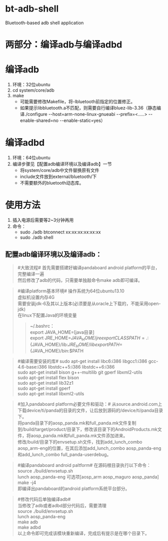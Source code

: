 bt-adb-shell
============

Bluetooth-based adb shell application

# 两部分：编译adb与编译adbd
# 编译adb
1. 环境：32位ubuntu
2. cd system/core/adb
3. make
    * 可能需要修改Makefile，将-lbluetooth前指定的位置修正。
    * 如果提示libbluetooth.a不匹配，则需要自行编译bluez-lib-3.36（静态编译./configure --host=arm-none-linux-gnueabi --prefix=<.....> --enable-shared=no --enable-static=yes）

# 编译adbd
1. 环境：64位ubuntu
2. 编译步骤见【配置adb编译环境以及编译adb】一节
    * 将system/core/adb中文件替换原有文件
    * include文件放到external/bluetooth/下
    * 不需要额外的bluetooth动态库。

# 使用方法
1. 插入电源后需要等2~3分钟再用
2. 命令：
    * sudo ./adb btconnect xx:xx:xx:xx:xx:xx
    * sudo ./adb shell



配置adb编译环境以及编译adb：
---------------
>#大致流程#
>首先需要搭建好编译pandaboard android platform的平台，完整编译一遍   
>然后修改了adb的代码，只需要单独敲命令make adb即可编译。   

>#编译platform基本环境#
>操作系统为64位ubuntu13.10    
>虚拟机设置内存4G   
>需要安装jdk-6及其以上版本(必须要是从oracle上下载的，不能采用open-jdk)   
>在linux下配置Java的环境变量   
>>~/.bashrc：   
>>export JAVA_HOME=[java目录]   
>>export JRE_HOME=${JAVA_HOME}/jre   
>>export CLASSPATH=.:${JAVA_HOME}/lib:${JRE_HOME}/lib   
>>export PATH=${JAVA_HOME}/bin:$PATH   
    
>#编译需要安装的库#
>sudo apt-get install libc6:i386 libgcc1:i386 gcc-4.6-base:i386 libstdc++5:i386 libstdc++6:i386    
>sudo apt-get install bison g++-multilib git gperf libxml2-utils    
>sudo apt-get install flex bison   
>sudo apt-get install lib32z1   
>sudo apt-get install gperf   
>sudo apt-get  install libxml2-utils   

>#加入pandaboard platform必要文件和驱动：#
>从source.android.com上下载device/ti/panda的目录的文件，让后放到源码的/device/ti/panda目录下。   
>将panda目录下的aosp_panda.mk和full_panda.mk文件复制到/build/target/product/目录下，修改该目录下的AndroidProducts.mk文件，将aosp_panda.mk和full_panda.mk文件添加进来。   
>修改/build/目录下的envsetup.sh文件，找到add_lunch_combo aosp_arm-eng的位置，在其后添加add_lunch_combo aosp_panda-eng和add_lunch_combo full_panda-userdebug。   

>#编译pandaboard android paltform#
>在源码根目录执行以下命令：   
>source ./build/envsetup.sh   
>lunch aosp_panda-eng 可选项[aosp_arm    aosp_maguro    aosp_panda]    
>make -j4   
>即编译出pandaboard的android platform系统平台部分。   

>#修改代码后单独编译adb#   
>当修改了adb或者adbd部分代码后，需要清理    
>source ./build/envsetup.sh    
>lunch aosp_panda-eng    
>make adb   
>make adbd   
>以上命令即可完成该模块重新编译，完成后有提示是在哪个目录下。    

